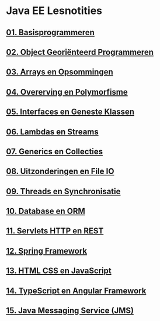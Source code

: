 # Java EE Lesnotities

## [01. Basisprogrammeren](01%20-%20Basisprogrammeren/00.%20Doelstellingen.md)

## [02. Object Georiënteerd Programmeren](02%20-%20Object%20Georienteerd%20Programmeren/00.%20Doelstellingen.md)

## [03. Arrays en Opsommingen](03%20-%20Array%20and%20Opsommingen/00.%20Doelstellingen.md)

## [04. Overerving en Polymorfisme](04%20-%20Overerving%20and%20Polymorphisme/00.%20Doelstellingen.md)

## [05. Interfaces en Geneste Klassen](05%20-%20Interfaces%20en%20Geneste%20klassen/00.%20Doelstellingen.md)

## [06. Lambdas en Streams](06%20-%20Lambdas%20en%20Streams/00.%20Doelstellingen.md)

## [07. Generics en Collecties](07%20-%20Generics%20en%20Collecties/00.%20Doelstellingen.md)

## [08. Uitzonderingen en File IO](08%20-%20Uitzonderingen%20en%20File%20IO/00.%20Doelstellingen.md)

## [09. Threads en Synchronisatie](09%20-%20Multi%20Threading/00.%20Doelstellingen.md)

## [10. Database en ORM](10%20-%20Database%20en%20ORM/00.%20Doelstellingen.md)

## [11. Servlets HTTP en REST](11%20-%20Servlets%20HTTP%20en%20REST/00.%20Doelstellingen.md)

## [12. Spring Framework](12%20-%20Spring%20Framework/00.%20Doelstellingen.md)

## [13. HTML CSS en JavaScript](13%20-%20HTML%20CSS%20en%20JavaScript/00.%20Doelstellingen.md)

## [14. TypeScript en Angular Framework](14%20-%20TypeScript%20en%20Angular%20Framework/00.%20Doelstellingen.md)

## [15. Java Messaging Service (JMS)](15%20-%20Java%20Messaging%20Service%20(JMS)/00.%20Doelstellingen.md)

